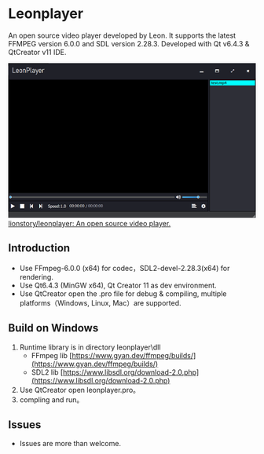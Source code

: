 # Leonplayer
An open source video player developed by Leon. It supports the latest FFMPEG version 6.0.0 and SDL version 2.28.3. Developed with Qt v6.4.3 & QtCreator v11 IDE.

![Screenshot](https://github.com/lionstory/leonplayer/blob/main/screen.png)
[lionstory/leonplayer: An open source video player.](https://github.com/lionstory/leonplayer)



## Introduction
- Use FFmpeg-6.0.0 (x64) for codec，SDL2-devel-2.28.3(x64) for rendering.
- Use Qt6.4.3 (MinGW x64), Qt Creator 11 as dev environment.
- Use QtCreator open the .pro file for debug & compiling, multiple platforms（Windows, Linux, Mac）are supported.  

 
## Build on Windows
1. Runtime library is in directory leonplayer\dll
    - FFmpeg lib [https://www.gyan.dev/ffmpeg/builds/](https://www.gyan.dev/ffmpeg/builds/)  
    - SDL2 lib [https://www.libsdl.org/download-2.0.php](https://www.libsdl.org/download-2.0.php)  
2. Use QtCreator open leonplayer.pro。  
3. compling and run。  


## Issues
- Issues are more than welcome.



